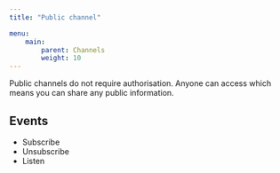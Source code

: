 ```yaml
---
title: "Public channel"

menu:
    main:
        parent: Channels
        weight: 10
---
```

Public channels do not require authorisation. Anyone can access which means you can share any public information.

## Events

* Subscribe
* Unsubscribe
* Listen
